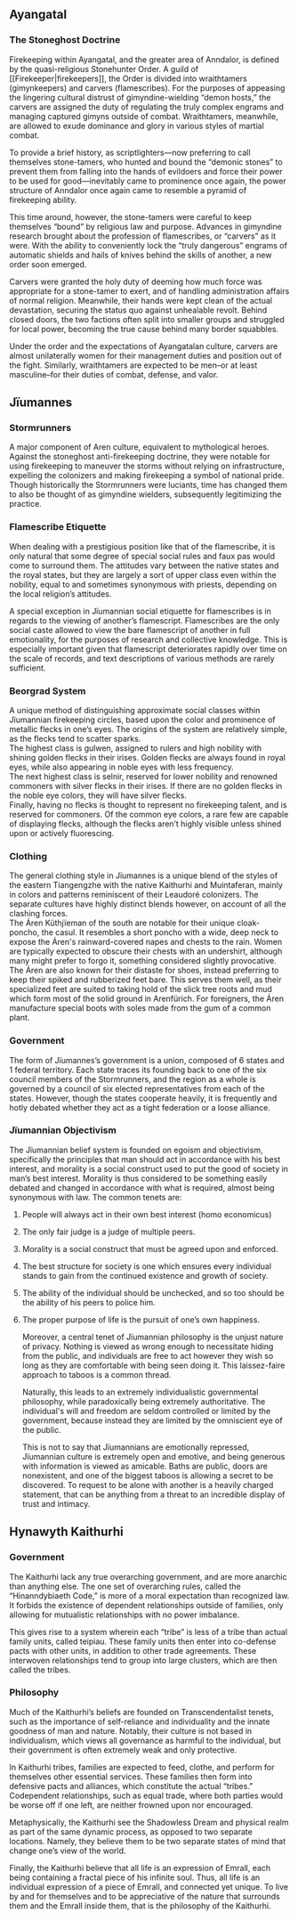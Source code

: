 ## Ayangatal

### The Stoneghost Doctrine

Firekeeping within Ayangatal, and the greater area of Anndalor, is defined by the quasi-religious Stonehunter Order. A guild of [[Firekeeper|firekeepers]], the Order is divided into wraithtamers (gimynkeepers) and carvers (flamescribes). For the purposes of appeasing the lingering cultural distrust of gimyndine-wielding “demon hosts,” the carvers are assigned the duty of regulating the truly complex engrams and managing captured gimyns outside of combat. Wraithtamers, meanwhile, are allowed to exude dominance and glory in various styles of martial combat.

To provide a brief history, as scriptlighters—now preferring to call themselves stone-tamers, who hunted and bound the “demonic stones” to prevent them from falling into the hands of evildoers and force their power to be used for good—inevitably came to prominence once again, the power structure of Anndalor once again came to resemble a pyramid of firekeeping ability.

This time around, however, the stone-tamers were careful to keep themselves “bound” by religious law and purpose. Advances in gimyndine research brought about the profession of flamescribes, or “carvers” as it were. With the ability to conveniently lock the “truly dangerous” engrams of automatic shields and hails of knives behind the skills of another, a new order soon emerged.

Carvers were granted the holy duty of deeming how much force was appropriate for a stone-tamer to exert, and of handling administration affairs of normal religion. Meanwhile, their hands were kept clean of the actual devastation, securing the status quo against unhealable revolt. Behind closed doors, the two factions often split into smaller groups and struggled for local power, becoming the true cause behind many border squabbles.  

Under the order and the expectations of Ayangatalan culture, carvers are almost unilaterally women for their management duties and position out of the fight. Similarly, wraithtamers are expected to be men–or at least masculine–for their duties of combat, defense, and valor.

## Jïumannes

### Stormrunners

A major component of Aren culture, equivalent to mythological heroes. Against the stoneghost anti-firekeeping doctrine, they were notable for using firekeeping to maneuver the storms without relying on infrastructure, expelling the colonizers and making firekeeping a symbol of national pride.  
Though historically the Stormrunners were luciants, time has changed them to also be thought of as gimyndine wielders, subsequently legitimizing the practice.

### Flamescribe Etiquette 

When dealing with a prestigious position like that of the flamescribe, it is only natural that some degree of special social rules and faux pas would come to surround them. The attitudes vary between the native states and the royal states, but they are largely a sort of upper class even within the nobility, equal to and sometimes synonymous with priests, depending on the local religion’s attitudes.  

A special exception in Jïumannian social etiquette for flamescribes is in regards to the viewing of another’s flamescript. Flamescribes are the only social caste allowed to view the bare flamescript of another in full emotionality, for the purposes of research and collective knowledge. This is especially important given that flamescript deteriorates rapidly over time on the scale of records, and text descriptions of various methods are rarely sufficient.

### Beorgrad System

A unique method of distinguishing approximate social classes within Jïumannian firekeeping circles, based upon the color and prominence of metallic flecks in one’s eyes. The origins of the system are relatively simple, as the flecks tend to scatter sparks.  
The highest class is gulwen, assigned to rulers and high nobility with shining golden flecks in their irises. Golden flecks are always found in royal eyes, while also appearing in noble eyes with less frequency.  
 The next highest class is selnir, reserved for lower nobility and renowned commoners with silver flecks in their irises. If there are no golden flecks in the noble eye colors, they will have silver flecks.  
Finally, having no flecks is thought to represent no firekeeping talent, and is reserved for commoners. Of the common eye colors, a rare few are capable of displaying flecks, although the flecks aren’t highly visible unless shined upon or actively fluorescing.

### Clothing

The general clothing style in Jïumannes is a unique blend of the styles of the eastern Tiangengzhe with the native Kaithurhi and Muintaferan, mainly in colors and patterns reminiscent of their Leaudoré colonizers. The separate cultures have highly distinct blends however, on account of all the clashing forces.  
The Áren Küthjïeman of the south are notable for their unique cloak-poncho, the casul. It resembles a short poncho with a wide, deep neck to expose the Áren's rainward-covered napes and chests to the rain. Women are typically expected to obscure their chests with an undershirt, although many might prefer to forgo it, something considered slightly provocative.  
The Áren are also known for their distaste for shoes, instead preferring to keep their spiked and rubberized feet bare. This serves them well, as their specialized feet are suited to taking hold of the slick tree roots and mud which form most of the solid ground in Arenfürich. For foreigners, the Áren manufacture special boots with soles made from the gum of a common plant.

### Government

The form of Jïumannes’s government is a union, composed of 6 states and 1 federal territory. Each state traces its founding back to one of the six council members of the Stormrunners, and the region as a whole is governed by a council of six elected representatives from each of the states. However, though the states cooperate heavily, it is frequently and hotly debated whether they act as a tight federation or a loose alliance.

### Jïumannian Objectivism

The Jïumannian belief system is founded on egoism and objectivism, specifically the principles that man should act in accordance with his best interest, and morality is a social construct used to put the good of society in man’s best interest. Morality is thus considered to be something easily debated and changed in accordance with what is required, almost being synonymous with law. The common tenets are:

1. People will always act in their own best interest (homo economicus)   
2. The only fair judge is a judge of multiple peers.  
3. Morality is a social construct that must be agreed upon and enforced.  
4. The best structure for society is one which ensures every individual stands to gain from the continued existence and growth of society.  
5. The ability of the individual should be unchecked, and so too should be the ability of his peers to police him.  
6. The proper purpose of life is the pursuit of one’s own happiness.

   Moreover, a central tenet of Jïumannian philosophy is the unjust nature of privacy. Nothing is viewed as wrong enough to necessitate hiding from the public, and individuals are free to act however they wish so long as they are comfortable with being seen doing it. This laissez-faire approach to taboos is a common thread.

   Naturally, this leads to an extremely individualistic governmental philosophy, while paradoxically being extremely authoritative. The individual's will and freedom are seldom controlled or limited by the government, because instead they are limited by the omniscient eye of the public.

   This is not to say that Jïumannians are emotionally repressed, Jïumannian culture is extremely open and emotive, and being generous with information is viewed as amicable. Baths are public, doors are nonexistent, and one of the biggest taboos is allowing a secret to be discovered. To request to be alone with another is a heavily charged statement, that can be anything from a threat to an incredible display of trust and intimacy.

## Hynawyth Kaithurhi

### Government

   The Kaithurhi lack any true overarching government, and are more anarchic than anything else. The one set of overarching rules, called the “Hinanndybiaeth Code,” is more of a moral expectation than recognized law. It forbids the existence of dependent relationships outside of families, only allowing for mutualistic relationships with no power imbalance.

   This gives rise to a system wherein each “tribe” is less of a tribe than actual family units, called teipiau. These family units then enter into co-defense pacts with other units, in addition to other trade agreements. These interwoven relationships tend to group into large clusters, which are then called the tribes.

### Philosophy

   Much of the Kaithurhi’s beliefs are founded on Transcendentalist tenets, such as the importance of self-reliance and individuality and the innate goodness of man and nature. Notably, their culture is not based in individualism, which views all governance as harmful to the individual, but their government is often extremely weak and only protective.

   In Kaithurhi tribes, families are expected to feed, clothe, and perform for themselves other essential services. These families then form into defensive pacts and alliances, which constitute the actual “tribes.” Codependent relationships, such as equal trade, where both parties would be worse off if one left, are neither frowned upon nor encouraged.

   Metaphysically, the Kaithurhi see the Shadowless Dream and physical realm as part of the same dynamic process, as opposed to two separate locations. Namely, they believe them to be two separate states of mind that change one’s view of the world.

   Finally, the Kaithurhi believe that all life is an expression of Emrall, each being containing a fractal piece of his infinite soul. Thus, all life is an individual expression of a piece of Emrall, and connected yet unique. To live by and for themselves and to be appreciative of the nature that surrounds them and the Emrall inside them, that is the philosophy of the Kaithurhi.


